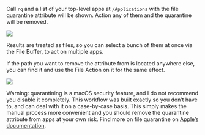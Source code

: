 Call `rq` and a list of your top-level apps at `/Applications` with the file quarantine attribute will be shown. Action any of them and the quarantine will be removed.

![](https://i.imgur.com/CUJF4uI.png)

Results are treated as files, so you can select a bunch of them at once via the File Buffer, to act on multiple apps.

If the path you want to remove the attribute from is located anywhere else, you can find it and use the File Action on it for the same effect.

![](https://i.imgur.com/gcPTAVf.png)

Warning: quarantining is a macOS security feature, and I do not recommend you disable it completely. This workflow was built exactly so you don’t have to, and can deal with it on a case-by-case basis. This simply makes the manual process more convenient and you should remove the quarantine attribute from apps at your own risk. Find more on file quarantine on [Apple’s documentation](https://developer.apple.com/library/content/releasenotes/Carbon/RN-LaunchServices/index.html).

